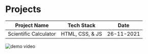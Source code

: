 # Projects

|Project Name| Tech Stack | Date |
|---|----|---|
|Scientific Calculator|HTML, CSS, & JS|26-11-2021|

![demo video](https://youtu.be/Wj07_SUXrqc)

